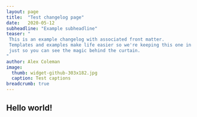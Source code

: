 ```yaml
---
layout: page
title:  "Test changelog page"
date:   2020-05-12
subheadline: "Example subheadline"
teaser: "
 This is an example changelog with associated front matter.
 Templates and examples make life easier so we're keeping this one in
 just so you can see the magic behind the curtain.
"
author: Alex Coleman
image:
  thumb: widget-github-303x182.jpg
  caption: Test captions
breadcrumb: true
---
```


## Hello world!
